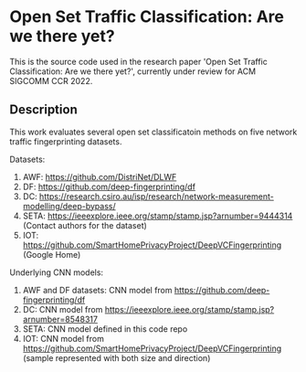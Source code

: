 # Open Set Traffic Classification: Are we there yet?

This is the source code used in the research paper 'Open Set Traffic Classification: Are we there yet?', currently under review for ACM SIGCOMM CCR 2022.

## Description

This work evaluates several open set classificatoin methods on five network traffic fingerprinting datasets.

Datasets:
1. AWF: https://github.com/DistriNet/DLWF
2. DF: https://github.com/deep-fingerprinting/df
3. DC: https://research.csiro.au/isp/research/network-measurement-modelling/deep-bypass/
4. SETA: https://ieeexplore.ieee.org/stamp/stamp.jsp?arnumber=9444314 (Contact authors for the dataset)
5. IOT: https://github.com/SmartHomePrivacyProject/DeepVCFingerprinting (Google Home)

Underlying CNN models:
1. AWF and DF datasets: CNN model from https://github.com/deep-fingerprinting/df
2. DC: CNN model from https://ieeexplore.ieee.org/stamp/stamp.jsp?arnumber=8548317
3. SETA: CNN model defined in this code repo
4. IOT: CNN model from https://github.com/SmartHomePrivacyProject/DeepVCFingerprinting (sample represented with both size and direction)
